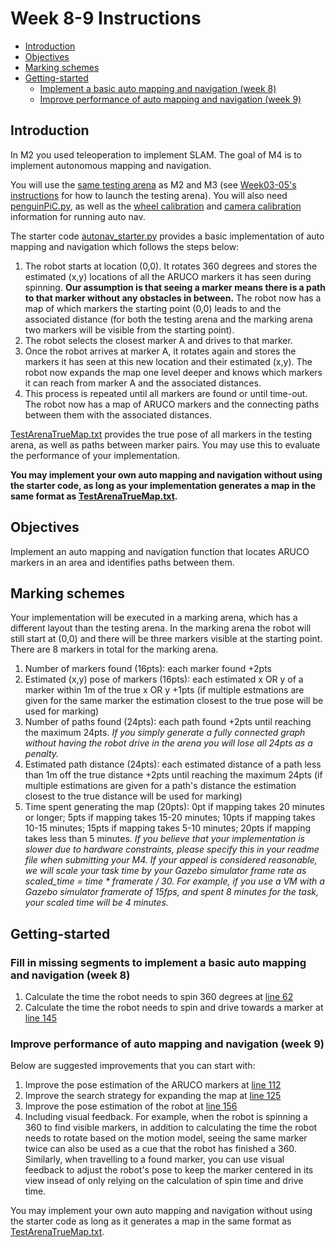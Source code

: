 # Week 8-9 Instructions
- [Introduction](#Introduction)
- [Objectives](#Objectives)
- [Marking schemes](#Marking-schemes)
- [Getting-started](#Getting-started)
    - [Implement a basic auto mapping and navigation (week 8)](#Fill-in-missing-segments-to-implement-a-basic-auto-mapping-and-navigation-week-8)
    - [Improve performance of auto mapping and navigation (week 9)](#Improve-performance-of-auto-mapping-and-navigation-week-9)

## Introduction
In M2 you used teleoperation to implement SLAM. The goal of M4 is to implement autonomous mapping and navigation. 

You will use the [same testing arena](penguinpi_arena.world) as M2 and M3 (see [Week03-05's instructions](https://github.com/tianleimin/ECE4078_Lab/tree/master/Week03-05#Launch-the-cardboard-arena-world-week-3) for how to launch the testing arena). You will also need [penguinPiC.py](https://github.com/tianleimin/ECE4078_Lab/blob/master/Week01-02/penguinPiC.py), as well as the [wheel calibration](https://github.com/tianleimin/ECE4078_Lab/tree/master/Week03-05/calibration/wheel_calibration) and [camera calibration](https://github.com/tianleimin/ECE4078_Lab/tree/master/Week03-05/calibration/camera_calibration) information for running auto nav.

The starter code [autonav_starter.py](autonav_starter.py) provides a basic implementation of auto mapping and navigation which follows the steps below:

1. The robot starts at location (0,0). It rotates 360 degrees and stores the estimated (x,y) locations of all the ARUCO markers it has seen during spinning. **Our assumption is that seeing a marker means there is a path to that marker without any obstacles in between.** The robot now has a map of which markers the starting point (0,0) leads to and the associated distance (for both the testing arena and the marking arena two markers will be visible from the starting point). 
2. The robot selects the closest marker A and drives to that marker.
3. Once the robot arrives at marker A, it rotates again and stores the markers it has seen at this new location and their estimated (x,y). The robot now expands the map one level deeper and knows which markers it can reach from marker A and the associated distances.
4. This process is repeated until all markers are found or until time-out. The robot now has a map of ARUCO markers and the connecting paths between them with the associated distances.

[TestArenaTrueMap.txt](TestArenaTrueMap.txt) provides the true pose of all markers in the testing arena, as well as paths between marker pairs. You may use this to evaluate the performance of your implementation. 

**You may implement your own auto mapping and navigation without using the starter code, as long as your implementation generates a map in the same format as [TestArenaTrueMap.txt](TestArenaTrueMap.txt).**

## Objectives
Implement an auto mapping and navigation function that locates ARUCO markers in an area and identifies paths between them.

## Marking schemes
Your implementation will be executed in a marking arena, which has a different layout than the testing arena. In the marking arena the robot will still start at (0,0) and there will be three markers visible at the starting point. There are 8 markers in total for the marking arena.

1. Number of markers found (16pts): each marker found +2pts
2. Estimated (x,y) pose of markers (16pts): each estimated x OR y of a marker within 1m of the true x OR y +1pts (if multiple estmations are given for the same marker the estimation closest to the true pose will be used for marking)
3. Number of paths found (24pts): each path found +2pts until reaching the maximum 24pts. *If you simply generate a fully connected graph without having the robot drive in the arena you will lose all 24pts as a penalty.*
4. Estimated path distance (24pts): each estimated distance of a path less than 1m off the true distance +2pts until reaching the maximum 24pts (if multiple estimations are given for a path's distance the estimation closest to the true distance will be used for marking)
5. Time spent generating the map (20pts): 0pt if mapping takes 20 minutes or longer; 5pts if mapping takes 15-20 minutes; 10pts if mapping takes 10-15 minutes; 15pts if mapping takes 5-10 minutes; 20pts if mapping takes less than 5 minutes. *If you believe that your implementation is slower due to hardware constraints, please specify this in your readme file when submitting your M4. If your appeal is considered reasonable, we will scale your task time by your Gazebo simulator frame rate as scaled_time = time * framerate / 30. For example, if you use a VM with a Gazebo simulator framerate of 15fps, and spent 8 minutes for the task, your scaled time will be 4 minutes.*

## Getting-started
### Fill in missing segments to implement a basic auto mapping and navigation (week 8)
1. Calculate the time the robot needs to spin 360 degrees at [line 62](autonav_starter.py#L62)
2. Calculate the time the robot needs to spin and drive towards a marker at [line 145](autonav_starter.py#L145)

### Improve performance of auto mapping and navigation (week 9)
Below are suggested improvements that you can start with:

1. Improve the pose estimation of the ARUCO markers at [line 112](autonav_starter.py#L112)
2. Improve the search strategy for expanding the map at [line 125](autonav_starter.py#L125)
3. Improve the pose estimation of the robot at [line 156](autonav_starter.py#L156)
4. Including visual feedback. For example, when the robot is spinning a 360 to find visible markers, in addition to calculating the time the robot needs to rotate based on the motion model, seeing the same marker twice can also be used as a cue that the robot has finished a 360. Similarly, when travelling to a found marker, you can use visual feedback to adjust the robot's pose to keep the marker centered in its view insead of only relying on the calculation of spin time and drive time.

You may implement your own auto mapping and navigation without using the starter code as long as it generates a map in the same format as [TestArenaTrueMap.txt](TestArenaTrueMap.txt).
